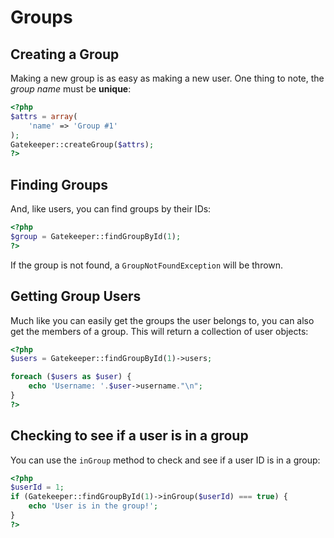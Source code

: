 # Groups

Creating a Group
----------------

Making a new group is as easy as making a new user. One thing to note, the *group name* must be **unique**:

```php
<?php
$attrs = array(
    'name' => 'Group #1'
);
Gatekeeper::createGroup($attrs);
?>
```

## Finding Groups

And, like users, you can find groups by their IDs:

```php
<?php
$group = Gatekeeper::findGroupById(1);
?>
```

If the group is not found, a `GroupNotFoundException` will be thrown.

## Getting Group Users

Much like you can easily get the groups the user belongs to, you can also get the members of a group. This will return a collection of user objects:

```php
<?php
$users = Gatekeeper::findGroupById(1)->users;

foreach ($users as $user) {
    echo 'Username: '.$user->username."\n";
}
?>
```

## Checking to see if a user is in a group

You can use the `inGroup` method to check and see if a user ID is in a group:

```php
<?php
$userId = 1;
if (Gatekeeper::findGroupById(1)->inGroup($userId) === true) {
	echo 'User is in the group!';
}
?>
```
